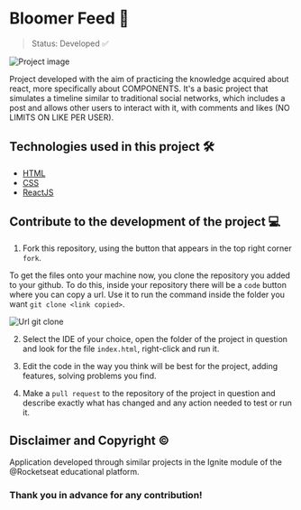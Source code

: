 # Bloomer Feed 📱

> Status: Developed ✅

![Project image](./assets/ignite-feed.png)

Project developed with the aim of practicing the knowledge acquired about react, more specifically about COMPONENTS. It's a basic project that simulates a timeline similar to traditional social networks, which includes a post and allows other users to interact with it, with comments and likes (NO LIMITS ON LIKE PER USER).
## Technologies used in this project 🛠️

- [HTML](https://developer.mozilla.org/pt-BR/docs/Web/HTML)
- [CSS](https://developer.mozilla.org/pt-BR/docs/Web/CSS)
- [ReactJS](https://legacy.reactjs.org/docs/getting-started.html)

## Contribute to the development of the project 💻

1. Fork this repository, using the button that appears in the top right corner `fork`.

To get the files onto your machine now, you clone the repository you added to your github. To do this, inside your repository there will be a `code` button where you can copy a url. Use it to run the command inside the folder you want `git clone <link copied>`.

![Url git clone](https://media.canva.com/1/image-resize/1/470_254_100_PNG_F/czM6Ly9tZWRpYS1wcml2YXRlLmNhbnZhLmNvbS9tWDBzYy9NQUYzUWJtWDBzYy8xL3AucG5n?osig=AAAAAAAAAAAAAAAAAAAAADmhiwncmOPyv5q7xzgdvNNL_xQt1wJzDR8gshd_n_OD&exp=1705701585&x-canva-quality=screen&csig=AAAAAAAAAAAAAAAAAAAAAEToGVhh7c9KWm-gkHDpRTa4WUPxpaIDXnEI4dAy5RWs)

2. Select the IDE of your choice, open the folder of the project in question and look for the file `index.html`, right-click and run it.

3. Edit the code in the way you think will be best for the project, adding features, solving problems you find.

4. Make a `pull request` to the repository of the project in question and describe exactly what has changed and any action needed to test or run it.

## Disclaimer and Copyright ©️
Application developed through similar projects in the Ignite module of the @Rocketseat educational platform.

### Thank you in advance for any contribution!
